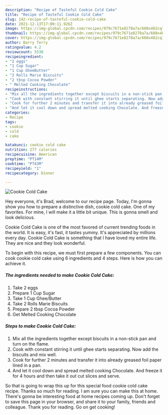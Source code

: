 ```yaml
---
description: "Recipe of Tasteful Cookie Cold Cake"
title: "Recipe of Tasteful Cookie Cold Cake"
slug: 142-recipe-of-tasteful-cookie-cold-cake
date: 2021-12-13T17:00:11.926Z
image: https://img-global.cpcdn.com/recipes/979c7671e8278a7a/680x482cq70/cookie-cold-cake-recipe-main-photo.jpg
thumbnail: https://img-global.cpcdn.com/recipes/979c7671e8278a7a/680x482cq70/cookie-cold-cake-recipe-main-photo.jpg
cover: https://img-global.cpcdn.com/recipes/979c7671e8278a7a/680x482cq70/cookie-cold-cake-recipe-main-photo.jpg
author: Barry Terry
ratingvalue: 4.2
reviewcount: 5538
recipeingredient:
- "2 eggs"
- "1 Cup Sugar"
- "1 Cup GheeButter"
- "2 Rolls Marie Biscuits"
- "2 tbsp Cocoa Powder"
- " Melted Cooking Chocolate"
recipeinstructions:
- "Mix all the ingredients together except biscuits in a non-stick pan and turn on the flame."
- "Cook with constant stirring it until ghee starts separating. Now add the biscuits and mix well."
- "Cook for further 2 minutes and transfer it into already greased foil paper lined in a pan."
- "And let it cool down and spread melted cooking Chocolate. And freeze it for 4 hours and then take it out cut slices and serve."
categories:
- Recipe
tags:
- cookie
- cold
- cake

katakunci: cookie cold cake 
nutrition: 277 calories
recipecuisine: American
preptime: "PT14M"
cooktime: "PT43M"
recipeyield: "1"
recipecategory: Dinner

---
```



![Cookie Cold Cake](https://img-global.cpcdn.com/recipes/979c7671e8278a7a/680x482cq70/cookie-cold-cake-recipe-main-photo.jpg)

Hey everyone, it's Brad, welcome to our recipe page. Today, I'm gonna show you how to prepare a distinctive dish, cookie cold cake. One of my favorites. For mine, I will make it a little bit unique. This is gonna smell and look delicious.



Cookie Cold Cake is one of the most favored of current trending foods in the world. It is easy, it's fast, it tastes yummy. It's appreciated by millions every day. Cookie Cold Cake is something that I have loved my entire life. They are nice and they look wonderful.


To begin with this recipe, we must first prepare a few components. You can cook cookie cold cake using 6 ingredients and 4 steps. Here is how you can achieve it.

<!--inarticleads1-->

##### The ingredients needed to make Cookie Cold Cake:

1. Take 2 eggs
1. Prepare 1 Cup Sugar
1. Take 1 Cup Ghee/Butter
1. Take 2 Rolls Marie Biscuits
1. Prepare 2 tbsp Cocoa Powder
1. Get  Melted Cooking Chocolate




<!--inarticleads2-->

##### Steps to make Cookie Cold Cake:

1. Mix all the ingredients together except biscuits in a non-stick pan and turn on the flame.
1. Cook with constant stirring it until ghee starts separating. Now add the biscuits and mix well.
1. Cook for further 2 minutes and transfer it into already greased foil paper lined in a pan.
1. And let it cool down and spread melted cooking Chocolate. And freeze it for 4 hours and then take it out cut slices and serve.




So that is going to wrap this up for this special food cookie cold cake recipe. Thanks so much for reading. I am sure you can make this at home. There's gonna be interesting food at home recipes coming up. Don't forget to save this page in your browser, and share it to your family, friends and colleague. Thank you for reading. Go on get cooking!
